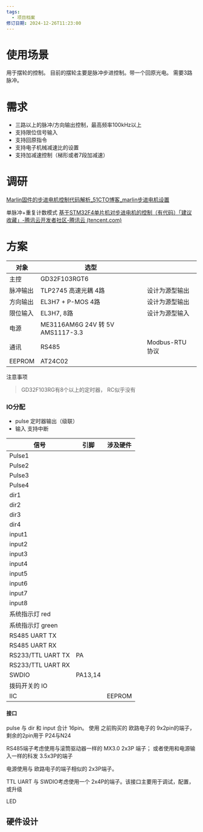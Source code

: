 ```yaml
---
tags:
  - 项目档案
修订日期: 2024-12-26T11:23:00
---
```


# 使用场景

用于摆轮的控制。
目前的摆轮主要是脉冲步进控制。带一个回原光电。 需要3路脉冲。

# 需求

- 三路以上的脉冲/方向输出控制，最高频率100kHz以上
- 支持限位信号输入
- 支持回原指令
- 支持电子机械减速比的设置
- 支持加减速控制（梯形或者7段加减速）


# 调研

[Marlin固件的步进电机控制代码解析_51CTO博客_marlin步进电机设置](https://blog.51cto.com/raevo/1758415)

单脉冲+重复计数模式  [基于STM32F4单片机对步进电机的控制（有代码）「建议收藏」-腾讯云开发者社区-腾讯云 (tencent.com)](https://cloud.tencent.com/developer/article/2079714)

# 方案


| 对象     | 选型                                |               |
| ------ | --------------------------------- | ------------- |
| 主控     | GD32F103RGT6                      |               |
| 脉冲输出   | TLP2745 高速光耦 4路                   | 设计为源型输出       |
| 方向输出   | EL3H7 + P-MOS 4路                  | 设计为源型输出       |
| 限位输入   | EL3H7, 8路                         | 设计为源型输入       |
| 电源     | ME3116AM6G  24V 转 5V  AMS1117-3.3 |               |
| 通讯     | RS485                             | Modbus-RTU 协议 |
| EEPROM | AT24C02                           |               |

注意事项
> GD32F103RG有8个以上的定时器， RC似乎没有



### IO分配
- pulse  定时器输出（级联）
- 输入  支持中断

| 信号                | 引脚      | 涉及硬件   |
| ----------------- | ------- | ------ |
| Pulse1            |         |        |
| Pulse2            |         |        |
| Pulse3            |         |        |
| Pulse4            |         |        |
| dir1              |         |        |
| dir2              |         |        |
| dir3              |         |        |
| dir4              |         |        |
| input1            |         |        |
| input2            |         |        |
| input3            |         |        |
| input4            |         |        |
| input5            |         |        |
| input6            |         |        |
| input7            |         |        |
| input8            |         |        |
| 系统指示灯 red         |         |        |
| 系统指示灯 green       |         |        |
| RS485 UART TX     |         |        |
| RS485 UART RX     |         |        |
| RS233/TTL UART TX | PA      |        |
| RS233/TTL UART RX |         |        |
| SWDIO             | PA13,14 |        |
| 拨码开关的 IO          |         |        |
| IIC               |         | EEPROM |

#### 接口

pulse 与 dir 和 input 合计 16pin。 使用 之前购买的 欧路电子的 9x2pin的端子， 剩余的2pin用于 P24与N24

RS485端子考虑使用与滚筒驱动器一样的 MX3.0 2x3P 端子； 或者使用和电源输入一样的科发 3.5x3P的端子

电源使用与 欧路电子的端子相似的 2x3P端子。

TTL UART 与 SWDIO考虑使用一个 2x4P的端子。该接口主要用于调试，配置，或升级

LED
## 硬件设计